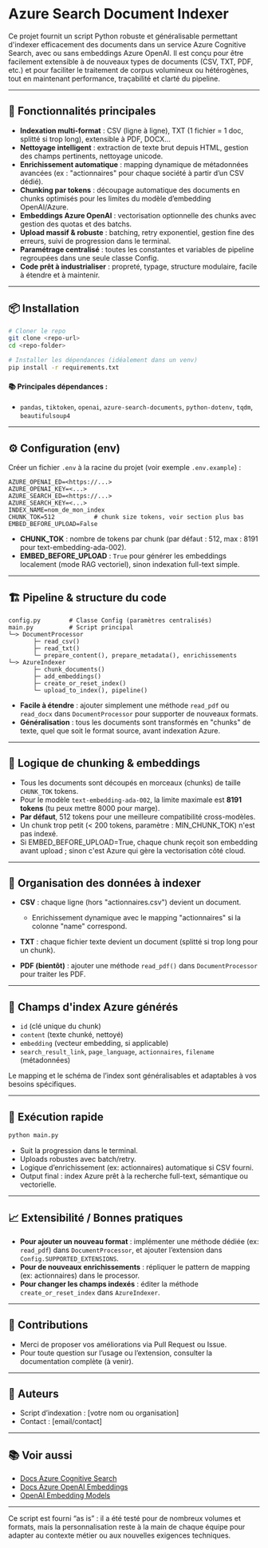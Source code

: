 # Azure Search Document Indexer

Ce projet fournit un script Python robuste et généralisable permettant d'indexer efficacement des documents dans un service Azure Cognitive Search, avec ou sans embeddings Azure OpenAI. Il est conçu pour être facilement extensible à de nouveaux types de documents (CSV, TXT, PDF, etc.) et pour faciliter le traitement de corpus volumineux ou hétérogènes, tout en maintenant performance, traçabilité et clarté du pipeline.

---

## 🚀 Fonctionnalités principales

* **Indexation multi-format** : CSV (ligne à ligne), TXT (1 fichier = 1 doc, splitté si trop long), extensible à PDF, DOCX...
* **Nettoyage intelligent** : extraction de texte brut depuis HTML, gestion des champs pertinents, nettoyage unicode.
* **Enrichissement automatique** : mapping dynamique de métadonnées avancées (ex : "actionnaires" pour chaque société à partir d’un CSV dédié).
* **Chunking par tokens** : découpage automatique des documents en chunks optimisés pour les limites du modèle d’embedding OpenAI/Azure.
* **Embeddings Azure OpenAI** : vectorisation optionnelle des chunks avec gestion des quotas et des batchs.
* **Upload massif & robuste** : batching, retry exponentiel, gestion fine des erreurs, suivi de progression dans le terminal.
* **Paramétrage centralisé** : toutes les constantes et variables de pipeline regroupées dans une seule classe Config.
* **Code prêt à industrialiser** : propreté, typage, structure modulaire, facile à étendre et à maintenir.

---

## 📦 Installation

```bash
# Cloner le repo
git clone <repo-url>
cd <repo-folder>

# Installer les dépendances (idéalement dans un venv)
pip install -r requirements.txt
```

#### 📚 Principales dépendances :

* `pandas`, `tiktoken`, `openai`, `azure-search-documents`, `python-dotenv`, `tqdm`, `beautifulsoup4`

---

## ⚙️ Configuration (env)

Créer un fichier `.env` à la racine du projet (voir exemple `.env.example`) :

```
AZURE_OPENAI_ED=<https://...>
AZURE_OPENAI_KEY=<...>
AZURE_SEARCH_ED=<https://...>
AZURE_SEARCH_KEY=<...>
INDEX_NAME=nom_de_mon_index
CHUNK_TOK=512           # chunk size tokens, voir section plus bas
EMBED_BEFORE_UPLOAD=False
```

* **CHUNK\_TOK** : nombre de tokens par chunk (par défaut : 512, max : 8191 pour text-embedding-ada-002).
* **EMBED\_BEFORE\_UPLOAD** : `True` pour générer les embeddings localement (mode RAG vectoriel), sinon indexation full-text simple.

---

## 🏗️ Pipeline & structure du code

```
config.py        # Classe Config (paramètres centralisés)
main.py          # Script principal
└─> DocumentProcessor
       ├─ read_csv()
       ├─ read_txt()
       └─ prepare_content(), prepare_metadata(), enrichissements
└─> AzureIndexer
       ├─ chunk_documents()
       ├─ add_embeddings()
       ├─ create_or_reset_index()
       └─ upload_to_index(), pipeline()
```

* **Facile à étendre** : ajouter simplement une méthode `read_pdf` ou `read_docx` dans `DocumentProcessor` pour supporter de nouveaux formats.
* **Généralisation** : tous les documents sont transformés en "chunks" de texte, quel que soit le format source, avant indexation Azure.

---

## 🔢 Logique de chunking & embeddings

* Tous les documents sont découpés en morceaux (chunks) de taille `CHUNK_TOK` tokens.
* Pour le modèle `text-embedding-ada-002`, la limite maximale est **8191 tokens** (tu peux mettre 8000 pour marge).
* **Par défaut**, 512 tokens pour une meilleure compatibilité cross-modèles.
* Un chunk trop petit (< 200 tokens, paramètre : MIN\_CHUNK\_TOK) n'est pas indexé.
* Si EMBED\_BEFORE\_UPLOAD=True, chaque chunk reçoit son embedding avant upload ; sinon c'est Azure qui gère la vectorisation côté cloud.

---

## 📂 Organisation des données à indexer

* **CSV** : chaque ligne (hors "actionnaires.csv") devient un document.

  * Enrichissement dynamique avec le mapping "actionnaires" si la colonne "name" correspond.
* **TXT** : chaque fichier texte devient un document (splitté si trop long pour un chunk).
* **PDF (bientôt)** : ajouter une méthode `read_pdf()` dans `DocumentProcessor` pour traiter les PDF.

---

## 🔑 Champs d'index Azure générés

* `id` (clé unique du chunk)
* `content` (texte chunké, nettoyé)
* `embedding` (vecteur embedding, si applicable)
* `search_result_link`, `page_language`, `actionnaires`, `filename` (métadonnées)

Le mapping et le schéma de l’index sont généralisables et adaptables à vos besoins spécifiques.

---

## 🚦 Exécution rapide

```bash
python main.py
```

* Suit la progression dans le terminal.
* Uploads robustes avec batch/retry.
* Logique d’enrichissement (ex: actionnaires) automatique si CSV fourni.
* Output final : index Azure prêt à la recherche full-text, sémantique ou vectorielle.

---

## 📈 Extensibilité / Bonnes pratiques

* **Pour ajouter un nouveau format** : implémenter une méthode dédiée (ex: `read_pdf`) dans `DocumentProcessor`, et ajouter l’extension dans `Config.SUPPORTED_EXTENSIONS`.
* **Pour de nouveaux enrichissements** : répliquer le pattern de mapping (ex: actionnaires) dans le processor.
* **Pour changer les champs indexés** : éditer la méthode `create_or_reset_index` dans `AzureIndexer`.

---

## 🤝 Contributions

* Merci de proposer vos améliorations via Pull Request ou Issue.
* Pour toute question sur l’usage ou l’extension, consulter la documentation complète (à venir).

---

## 📝 Auteurs

* Script d’indexation : \[votre nom ou organisation]
* Contact : \[email/contact]

---

## 📚 Voir aussi

* [Docs Azure Cognitive Search](https://learn.microsoft.com/en-us/azure/search/search-what-is-azure-search)
* [Docs Azure OpenAI Embeddings](https://learn.microsoft.com/en-us/azure/ai-services/openai/concepts/embeddings)
* [OpenAI Embedding Models](https://platform.openai.com/docs/guides/embeddings)

---

Ce script est fourni “as is” : il a été testé pour de nombreux volumes et formats, mais la personnalisation reste à la main de chaque équipe pour adapter au contexte métier ou aux nouvelles exigences techniques.
